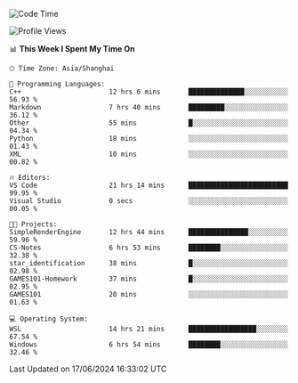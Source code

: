 <!--START_SECTION:waka-->
![Code Time](http://img.shields.io/badge/Code%20Time-1%2C783%20hrs%2025%20mins-blue)

![Profile Views](http://img.shields.io/badge/Profile%20Views-2-blue)

📊 **This Week I Spent My Time On** 

```text
🕑︎ Time Zone: Asia/Shanghai

💬 Programming Languages: 
C++                      12 hrs 6 mins       ██████████████░░░░░░░░░░░   56.93 % 
Markdown                 7 hrs 40 mins       █████████░░░░░░░░░░░░░░░░   36.12 % 
Other                    55 mins             █░░░░░░░░░░░░░░░░░░░░░░░░   04.34 % 
Python                   18 mins             ░░░░░░░░░░░░░░░░░░░░░░░░░   01.43 % 
XML                      10 mins             ░░░░░░░░░░░░░░░░░░░░░░░░░   00.82 % 

🔥 Editors: 
VS Code                  21 hrs 14 mins      █████████████████████████   99.95 % 
Visual Studio            0 secs              ░░░░░░░░░░░░░░░░░░░░░░░░░   00.05 % 

🐱‍💻 Projects: 
SimpleRenderEngine       12 hrs 44 mins      ███████████████░░░░░░░░░░   59.96 % 
CS-Notes                 6 hrs 53 mins       ████████░░░░░░░░░░░░░░░░░   32.38 % 
star_identification      38 mins             █░░░░░░░░░░░░░░░░░░░░░░░░   02.98 % 
GAMES101-Homework        37 mins             █░░░░░░░░░░░░░░░░░░░░░░░░   02.95 % 
GAMES101                 20 mins             ░░░░░░░░░░░░░░░░░░░░░░░░░   01.63 % 

💻 Operating System: 
WSL                      14 hrs 21 mins      █████████████████░░░░░░░░   67.54 % 
Windows                  6 hrs 54 mins       ████████░░░░░░░░░░░░░░░░░   32.46 % 
```


 Last Updated on 17/06/2024 16:33:02 UTC
<!--END_SECTION:waka-->